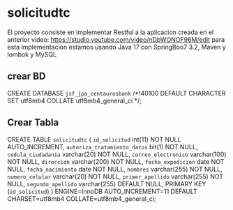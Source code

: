 # solicitudtc
El proyecto consiste en implementar Restful a la aplicacion creada en el anterior video: https://studio.youtube.com/video/nDbWONOF96M/edit  para esta implementacion estamos usando Java 17 con SpringBoo7 3.2,  Maven y lombok y MySQL


## crear BD

CREATE DATABASE `jsf_jpa_centaurosbank` /*!40100 DEFAULT CHARACTER SET utf8mb4 COLLATE utf8mb4_general_ci */;

## Crear Tabla

CREATE TABLE `solicitudtc` (
  `id_solicitud` int(11) NOT NULL AUTO_INCREMENT,
  `autoriza_tratamiento_datos` bit(1) NOT NULL,
  `cedula_ciudadania` varchar(20) NOT NULL,
  `correo_electronico` varchar(100) NOT NULL,
  `direccion` varchar(200) NOT NULL,
  `fecha_expedicion` date NOT NULL,
  `fecha_nacimiento` date NOT NULL,
  `nombres` varchar(255) NOT NULL,
  `numero_celular` varchar(20) NOT NULL,
  `primer_apellido` varchar(255) NOT NULL,
  `segundo_apellido` varchar(255) DEFAULT NULL,
  PRIMARY KEY (`id_solicitud`)
) ENGINE=InnoDB AUTO_INCREMENT=11 DEFAULT CHARSET=utf8mb4 COLLATE=utf8mb4_general_ci;

